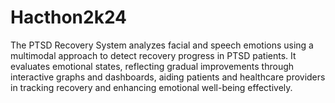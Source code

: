 # Hacthon2k24
The PTSD Recovery System analyzes facial and speech emotions using a multimodal approach to detect recovery progress in PTSD patients. It evaluates emotional states, reflecting gradual improvements through interactive graphs and dashboards, aiding patients and healthcare providers in tracking recovery and enhancing emotional well-being effectively.
